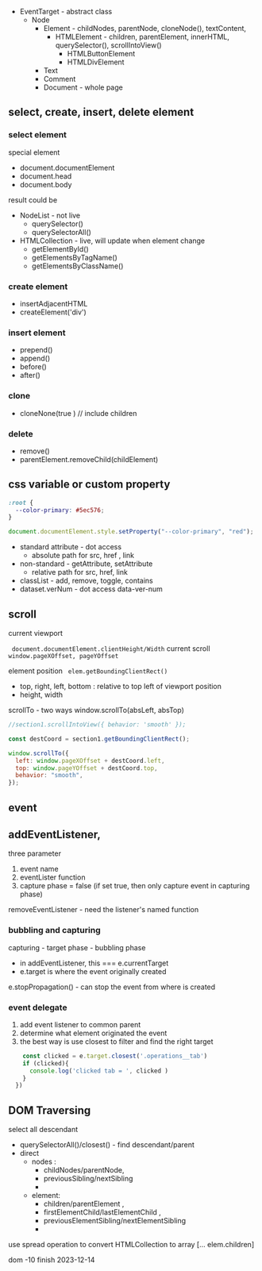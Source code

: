 - EventTarget - abstract class
  - Node
    - Element - childNodes, parentNode, cloneNode(), textContent,
      - HTMLElement - children, parentElement, innerHTML, querySelector(), scrollIntoView()
        - HTMLButtonElement
        - HTMLDivElement
    - Text
    - Comment
    - Document - whole page

## select, create, insert, delete element

### select element

special element

- document.documentElement
- document.head
- document.body

result could be

- NodeList - not live
  - querySelector()
  - querySelectorAll()
- HTMLCollection - live, will update when element change
  - getElementById()
  - getElementsByTagName()
  - getElementsByClassName()

### create element

- insertAdjacentHTML
- createElement('div')

### insert element

- prepend()
- append()
- before()
- after()

### clone

- cloneNone(true ) // include children

### delete

- remove()
- parentElement.removeChild(childElement)

## css variable or custom property

```css
:root {
  --color-primary: #5ec576;
}
```

```javascript
document.documentElement.style.setProperty("--color-primary", "red");
```

- standard attribute - dot access
  - absolute path for src, href , link
- non-standard - getAttribute, setAttribute
  - relative path for src, href, link
- classList - add, remove, toggle, contains
- dataset.verNum - dot access data-ver-num

## scroll

current viewport

` document.documentElement.clientHeight/Width`
current scroll
` window.pageXOffset, pageYOffset`

element position
` elem.getBoundingClientRect()`

- top, right, left, bottom : relative to top left of viewport position
- height, width

scrollTo - two ways
window.scrollTo(absLeft, absTop)

```javascript
//section1.scrollIntoView({ behavior: 'smooth' });

const destCoord = section1.getBoundingClientRect();

window.scrollTo({
  left: window.pageXOffset + destCoord.left,
  top: window.pageYOffset + destCoord.top,
  behavior: "smooth",
});
```

## event

## addEventListener,

three parameter

1. event name
2. eventLister function
3. capture phase = false (if set true, then only capture event in capturing phase)

removeEventListener - need the listener's named function

### bubbling and capturing

capturing - target phase - bubbling phase

- in addEventListener, this === e.currentTarget
- e.target is where the event originally created

e.stopPropagation() - can stop the event from where is created

### event delegate

1. add event listener to common parent
2. determine what element originated the event
3.  the best way is use closest to filter and find the right target 


```javascript
    const clicked = e.target.closest('.operations__tab') 
    if (clicked){
      console.log('clicked tab = ', clicked )
    }
  })

```



## DOM Traversing

select all descendant

- querySelectorAll()/closest() - find descendant/parent
- direct
  - nodes :
    - childNodes/parentNode,
    - previousSibling/nextSibling
    -
  - element:
    - children/parentElement ,
    - firstElementChild/lastElementChild ,
    - previousElementSibling/nextElementSibling
    -

use spread operation to convert HTMLCollection to array
[... elem.children]

dom -10 finish 2023-12-14

